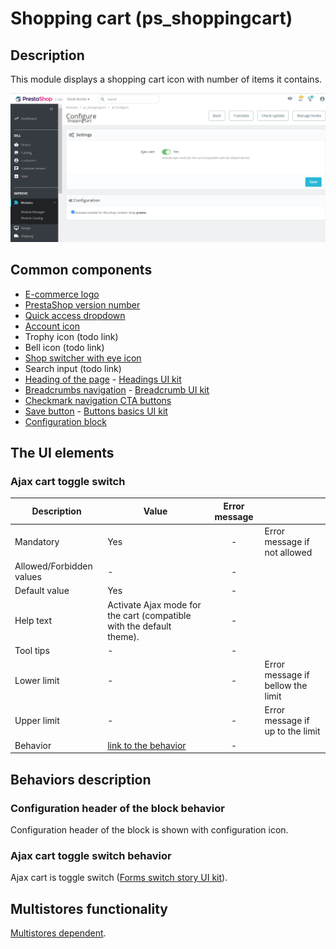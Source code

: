 # Shopping cart (ps\_shoppingcart)

## Description

This module displays a shopping cart icon with number of items it contains.

![Shopping cart module User Interface](<../../../../../.gitbook/assets/image (37).png>)

## Common components

* [E-commerce logo](../../../common-components/back-office-header/prestashop-logo.md)&#x20;
* [PrestaShop version number](../../../common-components/prestashop-version-number.md)&#x20;
* [Quick access dropdown](../../../common-components/quick-access-dropdown.md)&#x20;
* [Account icon](../../../common-components/account-icon.md)&#x20;
* Trophy icon (todo link)
* Bell icon (todo link)
* [Shop switcher with eye icon](../../../common-components/shop-switcher-with-eye-icon.md)
* Search input (todo link)
* [Heading of the page](https://app.gitbook.com/o/-MAz0PPl5s9ulE9xyliu/s/eRh5ljXXvELkmmdiRmg8/\~/changes/bFfZ6x0W3PrldLavAttl/functional-documentation/ux-ui/common-components/heading-of-the-page) - [Headings UI kit](https://build.prestashop.com/prestashop-ui-kit/?path=/story/headings--headings)
* [Breadcrumbs navigation](https://app.gitbook.com/o/-MAz0PPl5s9ulE9xyliu/s/eRh5ljXXvELkmmdiRmg8/\~/changes/bFfZ6x0W3PrldLavAttl/functional-documentation/ux-ui/common-components/breadcrumbs) - [Breadcrumb UI kit](https://build.prestashop.com/prestashop-ui-kit/?path=/story/breadcrumb--breadcrumb)
* [Checkmark navigation CTA buttons](https://app.gitbook.com/o/-MAz0PPl5s9ulE9xyliu/s/eRh5ljXXvELkmmdiRmg8/\~/diff/\~/changes/nP8KXOMgKF7kv32ktPkt/functional-documentation/ux-ui/common-components/checkmark-navigation-cta-buttons)
* ​[Save button](https://app.gitbook.com/o/-MAz0PPl5s9ulE9xyliu/s/eRh5ljXXvELkmmdiRmg8/\~/changes/bFfZ6x0W3PrldLavAttl/functional-documentation/ux-ui/common-components/save-button) - [Buttons basics UI kit](https://build.prestashop.com/prestashop-ui-kit/?path=/story/buttons--basics)
* [Configuration block](https://app.gitbook.com/o/-MAz0PPl5s9ulE9xyliu/s/eRh5ljXXvELkmmdiRmg8/\~/changes/cReeZTZCiwqi5rIeUSjb/functional-documentation/ux-ui/common-components/configuration-block)

## The UI elements

### Ajax cart toggle switch

<table><thead><tr><th>Description</th><th>Value</th><th align="center">Error message</th><th data-hidden></th></tr></thead><tbody><tr><td>Mandatory</td><td>Yes</td><td align="center">-</td><td>Error message if not allowed</td></tr><tr><td>Allowed/Forbidden values</td><td>                      -</td><td align="center">-</td><td></td></tr><tr><td>Default value</td><td>Yes</td><td align="center">-</td><td></td></tr><tr><td>Help text</td><td>Activate Ajax mode for the cart (compatible with the default theme).</td><td align="center">-</td><td></td></tr><tr><td>Tool tips</td><td>                   -</td><td align="center">-</td><td></td></tr><tr><td>Lower limit</td><td>                   -</td><td align="center">-</td><td>Error message if bellow the limit</td></tr><tr><td>Upper limit</td><td>                   -</td><td align="center">-</td><td>Error message if up to the limit</td></tr><tr><td>Behavior</td><td><a href="shopping-cart-ps_shoppingcart.md#ajax-cart-toggle-switch-behavior">link to the behavior</a></td><td align="center">-</td><td></td></tr></tbody></table>

## Behaviors description

### **Configuration header of the block** behavior

&#x20;Configuration header of the block is shown with configuration icon.

### Ajax cart toggle switch behavior

Ajax cart is toggle switch ([Forms switch story UI kit](https://build.prestashop-project.org/prestashop-ui-kit/?path=/story/forms--switch-story)).&#x20;

## Multistores functionality&#x20;

[Multistores dependent](broken-reference).
